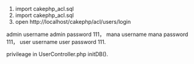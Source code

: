 
 1. import cakephp_acl.sql
 2. import cakephp_acl.sql
 3. open http://localhost/cakephp/acl/users/login
 

admin username admin password 111， 
mana username mana password 111， 
user username user password 111.

privileage in UserController.php initDB().

